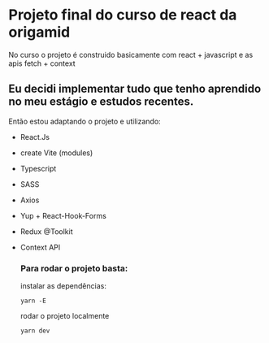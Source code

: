# Projeto final do curso de react da origamid

No curso o projeto é construido basicamente com react + javascript e as apis fetch + context

## Eu decidi implementar tudo que tenho aprendido no meu estágio e estudos recentes.

Então estou adaptando o projeto e utilizando:

- React.Js

- create Vite (modules)

- Typescript

- SASS
- Axios
- Yup + React-Hook-Forms
- Redux @Toolkit

- Context API

  ### Para rodar o projeto basta:

  instalar as dependências:

  ```
  yarn -E

  ```

  rodar o projeto localmente

  ```
  yarn dev

  ```
